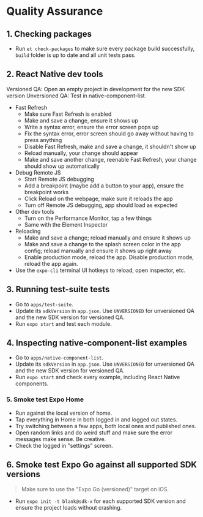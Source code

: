 # Quality Assurance

## 1. Checking packages

- Run `et check-packages` to make sure every package build successfully, `build` folder is up to date and all unit tests pass. 

## 2. React Native dev tools

Versioned QA: Open an empty project in development for the new SDK version
Unversioned QA: Test in native-component-list.

- Fast Refresh
  - Make sure Fast Refresh is enabled
  - Make and save a change, ensure it shows up
  - Write a syntax error, ensure the error screen pops up
  - Fix the syntax error, error screen should go away without having to press anything
  - Disable Fast Refresh, make and save a change, it shouldn't show up
  - Reload manually, your change should appear
  - Make and save another change, reenable Fast Refresh, your change should show up automatically
- Debug Remote JS
  - Start Remote JS debugging
  - Add a breakpoint (maybe add a button to your app), ensure the breakpoint works
  - Click Reload on the webpage, make sure it reloads the app
  - Turn off Remote JS debugging, app should load as expected
- Other dev tools
  - Turn on the Performance Monitor, tap a few things
  - Same with the Element Inspector
- Reloading
  - Make and save a change; reload manually and ensure it shows up
  - Make and save a change to the splash screen color in the app config; reload manually and ensure it shows up right away
  - Enable production mode, reload the app. Disable production mode, reload the app again.
- Use the `expo-cli` terminal UI hotkeys to reload, open inspector, etc.

## 3. Running test-suite tests

- Go to `apps/test-suite`.
- Update its `sdkVersion` in `app.json`. Use `UNVERSIONED` for unversioned QA and the new SDK version for versioned QA.
- Run `expo start` and test each module.

## 4. Inspecting native-component-list examples

- Go to `apps/native-component-list`.
- Update its `sdkVersion` in `app.json`. Use `UNVERSIONED` for unversioned QA and the new SDK version for versioned QA.
- Run `expo start` and check every example, including React Native components.

### 5. Smoke test Expo Home

- Run against the local version of home.
- Tap everything in Home in both logged in and logged out states.
- Try switching between a few apps, both local ones and published ones.
- Open random links and do weird stuff and make sure the error messages make sense. Be creative.
- Check the logged in "settings" screen.

## 6. Smoke test Expo Go against all supported SDK versions

> Make sure to use the "Expo Go (versioned)" target on iOS.

- Run `expo init -t blank@sdk-x` for each supported SDK version and ensure the project loads without crashing.